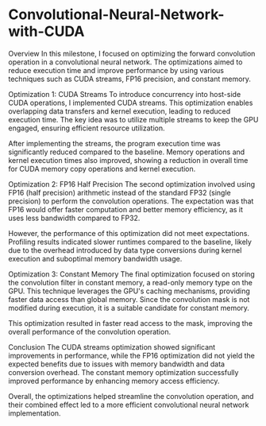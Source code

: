 # Convolutional-Neural-Network-with-CUDA
Overview
In this milestone, I focused on optimizing the forward convolution operation in a convolutional neural network. The optimizations aimed to reduce execution time and improve performance by using various techniques such as CUDA streams, FP16 precision, and constant memory.

Optimization 1: CUDA Streams
To introduce concurrency into host-side CUDA operations, I implemented CUDA streams. This optimization enables overlapping data transfers and kernel execution, leading to reduced execution time. The key idea was to utilize multiple streams to keep the GPU engaged, ensuring efficient resource utilization.

After implementing the streams, the program execution time was significantly reduced compared to the baseline. Memory operations and kernel execution times also improved, showing a reduction in overall time for CUDA memory copy operations and kernel execution.

Optimization 2: FP16 Half Precision
The second optimization involved using FP16 (half precision) arithmetic instead of the standard FP32 (single precision) to perform the convolution operations. The expectation was that FP16 would offer faster computation and better memory efficiency, as it uses less bandwidth compared to FP32.

However, the performance of this optimization did not meet expectations. Profiling results indicated slower runtimes compared to the baseline, likely due to the overhead introduced by data type conversions during kernel execution and suboptimal memory bandwidth usage.

Optimization 3: Constant Memory
The final optimization focused on storing the convolution filter in constant memory, a read-only memory type on the GPU. This technique leverages the GPU's caching mechanisms, providing faster data access than global memory. Since the convolution mask is not modified during execution, it is a suitable candidate for constant memory.

This optimization resulted in faster read access to the mask, improving the overall performance of the convolution operation.

Conclusion
The CUDA streams optimization showed significant improvements in performance, while the FP16 optimization did not yield the expected benefits due to issues with memory bandwidth and data conversion overhead. The constant memory optimization successfully improved performance by enhancing memory access efficiency.

Overall, the optimizations helped streamline the convolution operation, and their combined effect led to a more efficient convolutional neural network implementation.
